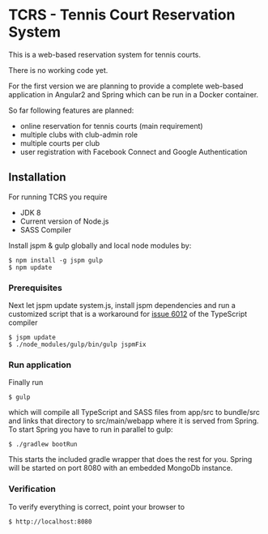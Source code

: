 # TCRS - Tennis Court Reservation System
This is a web-based reservation system for tennis courts.

There is no working code yet.

For the first version we are planning to provide a complete web-based application in Angular2 and Spring which can be run in a Docker container.

So far following features are planned:

- online reservation for tennis courts (main requirement)
- multiple clubs with club-admin role
- multiple courts per club
- user registration with Facebook Connect and Google Authentication

## Installation
For running TCRS you require

* JDK 8
* Current version of Node.js
* SASS Compiler

Install jspm & gulp globally and local node modules by:

    $ npm install -g jspm gulp
    $ npm update

### Prerequisites
Next let jspm update system.js, install jspm dependencies and run a customized script that is a workaround for [issue 6012](https://github.com/Microsoft/TypeScript/issues/6012) of the TypeScript compiler

    $ jspm update
    $ ./node_modules/gulp/bin/gulp jspmFix

### Run application
Finally run

    $ gulp

which will compile all TypeScript and SASS files from app/src to bundle/src and links that directory to src/main/webapp where it is served from Spring.
To start Spring you have to run in parallel to gulp:

    $ ./gradlew bootRun

This starts the included gradle wrapper that does the rest for you. Spring will be started on port 8080 with an embedded MongoDb instance.

### Verification
To verify everything is correct, point your browser to

    $ http://localhost:8080
